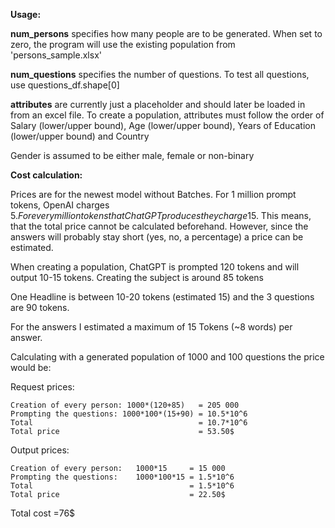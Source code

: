 **Usage:**

**num_persons** specifies how many people are to be generated. When set to zero, the program will use the existing population from 'persons_sample.xlsx'

**num_questions** specifies the number of questions. To test all questions, use questions_df.shape[0]

**attributes** are currently just a placeholder and should later be loaded in from an excel file. To create a population, attributes must follow the order of Salary (lower/upper bound), Age (lower/upper bound), Years of Education (lower/upper bound) and Country

Gender is assumed to be either male, female or non-binary
 
 
 

**Cost calculation:**

Prices are for the newest model without Batches. 
For 1 million prompt tokens, OpenAI charges 5$. For every million tokens that ChatGPT produces they charge 15$. This means, that the total price cannot be calculated beforehand. 
However, since the answers will probably stay short (yes, no, a percentage) a price can be estimated. 


When creating a population, ChatGPT is prompted 120 tokens and will output 10-15 tokens.
Creating the subject is around 85 tokens

One Headline is between 10-20 tokens (estimated 15) and the 3 questions are 90 tokens. 

For the answers I estimated a maximum of 15 Tokens (~8 words) per answer. 

Calculating with a generated population of 1000 and 100 questions the price would be:

Request prices:      

    Creation of every person: 1000*(120+85)   = 205 000                    
    Prompting the questions: 1000*100*(15+90) = 10.5*10^6       
    Total                                     = 10.7*10^6                   
    Total price                               = 53.50$ 
 
  Output prices:
  
    Creation of every person:   1000*15     = 15 000
    Prompting the questions:    1000*100*15 = 1.5*10^6
    Total                                   = 1.5*10^6
    Total price                             = 22.50$
  
  
  Total cost  =76$                               
